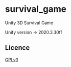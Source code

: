 # survival_game
Unity 3D Survival Game

Unity version -> 2020.3.30f1

## Licence
[GPLv3](https://choosealicense.com/licenses/gpl-3.0/)
